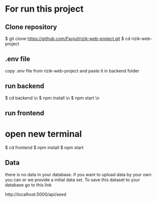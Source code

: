 # For run this project

## Clone repository

$ git clone https://github.com/Fayjul/rizik-web-project.git
$ cd rizik-web-project

## .env file

copy .env file from rizik-web-project
and paste it in backend folder

## run backend

$ cd backend \n
$ npm install \n
$ npm start \n

## run frontend

# open new terminal

$ cd frontend
$ npm install
$ npm start

## Data

there is no data in your database.
if you want to upload data by your own you can or we provide a initial data set. To save this dataset to your database go to this link

http://localhost:5000/api/seed
